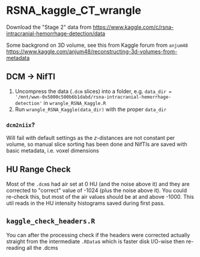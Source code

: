 # RSNA_kaggle_CT_wrangle

Download the "Stage 2" data from 
https://www.kaggle.com/c/rsna-intracranial-hemorrhage-detection/data

Some backgrond on 3D volume, see this from Kaggle forum from `anjum48`
https://www.kaggle.com/anjum48/reconstructing-3d-volumes-from-metadata


## DCM -> NifTI

1) Uncompress the data (`.dcm` slices) into a folder, e.g. `data_dir = '/mnt/wwn-0x5000c500b6b1dabd/rsna-intracranial-hemorrhage-detection'` in `wrangle_RSNA_Kaggle.R`
2) Run `wrangle_RSNA_Kaggle(data_dir)` with the proper `data_dir`

### `dcm2niix`?

Will fail with default settings as the _z_-distances are not constant per volume, so manual slice sorting has been done and NifTIs are saved with basic metadata, i.e. voxel dimensions

## HU Range Check

Most of the `.dcm`s had air set at 0 HU (and the noise above it) and they are corrected to "correct" value of -1024 (plus the noise above it). You could re-check this, but most of the air values should be at and above -1000. This util reads in the HU intensity histograms saved during first pass.

## `kaggle_check_headers.R`

You can after the processing check if the headers were corrected actually straight from the intermediate `.RData`s which is faster disk I/O-wise then re-reading all the .dcms


